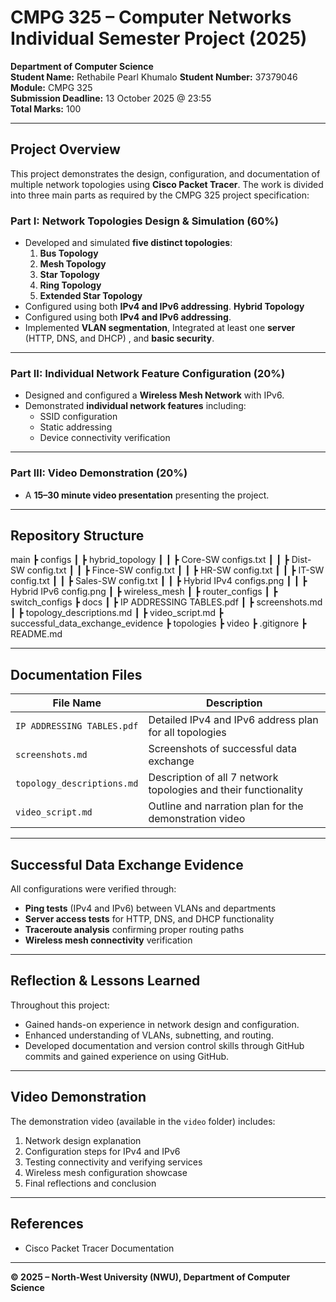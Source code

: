 # CMPG 325 – Computer Networks Individual Semester Project (2025)

**Department of Computer Science**  
**Student Name:** Rethabile Pearl Khumalo
**Student Number:** 37379046
**Module:** CMPG 325    
**Submission Deadline:** 13 October 2025 @ 23:55  
**Total Marks:** 100  

---

## Project Overview

This project demonstrates the design, configuration, and documentation of multiple network topologies using **Cisco Packet Tracer**. The work is divided into three main parts as required by the CMPG 325 project specification:

### **Part I: Network Topologies Design & Simulation (60%)**
- Developed and simulated **five distinct topologies**:
  1. **Bus Topology** 
  2. **Mesh Topology**
  3. **Star Topology**
  4. **Ring Topology**
  5. **Extended Star Topology**
- Configured using both **IPv4 and IPv6 addressing**.
  **Hybrid Topology**
- Configured using both **IPv4 and IPv6 addressing**.
- Implemented **VLAN segmentation**, Integrated at least one **server** (HTTP, DNS, and DHCP) , and **basic security**.

---

### **Part II: Individual Network Feature Configuration (20%)**
- Designed and configured a **Wireless Mesh Network** with IPv6.
- Demonstrated **individual network features** including:
  - SSID configuration
  - Static addressing
  - Device connectivity verification

---

### **Part III: Video Demonstration (20%)**
- A **15–30 minute video presentation** presenting the project.

---

## Repository Structure

 main
┣  configs
┃ ┣  hybrid_topology
┃ ┃ ┣  Core-SW configs.txt
┃ ┃ ┣  Dist-SW config.txt
┃ ┃ ┣  Fince-SW config.txt
┃ ┃ ┣  HR-SW config.txt
┃ ┃ ┣  IT-SW config.txt
┃ ┃ ┣  Sales-SW config.txt
┃ ┃ ┣  Hybrid IPv4 configs.png
┃ ┃ ┣  Hybrid IPv6 config.png
┃ ┣  wireless_mesh
┃ ┣  router_configs
┃ ┣  switch_configs
┣ docs
┃ ┣  IP ADDRESSING TABLES.pdf
┃ ┣  screenshots.md
┃ ┣  topology_descriptions.md
┃ ┣  video_script.md
┣ successful_data_exchange_evidence
┣ topologies
┣ video
┣ .gitignore
┣ README.md


---


## Documentation Files

| File Name | Description |
|------------|-------------|
| `IP ADDRESSING TABLES.pdf` | Detailed IPv4 and IPv6 address plan for all topologies |
| `screenshots.md` | Screenshots of successful data exchange |
| `topology_descriptions.md` | Description of all 7 network topologies and their functionality |
| `video_script.md` | Outline and narration plan for the demonstration video |

---

## Successful Data Exchange Evidence
All configurations were verified through:
- **Ping tests** (IPv4 and IPv6) between VLANs and departments  
- **Server access tests** for HTTP, DNS, and DHCP functionality  
- **Traceroute analysis** confirming proper routing paths  
- **Wireless mesh connectivity** verification  

---

## Reflection & Lessons Learned
Throughout this project:
- Gained hands-on experience in  network design and configuration.  
- Enhanced understanding of VLANs, subnetting, and routing.  
- Developed documentation and version control skills through GitHub commits and gained experience on using GitHub.  

---

## Video Demonstration
The demonstration video (available in the `video` folder) includes:
1. Network design explanation  
2. Configuration steps for IPv4 and IPv6  
3. Testing connectivity and verifying services  
4. Wireless mesh configuration showcase  
5. Final reflections and conclusion  

---

## References
- Cisco Packet Tracer Documentation  
---

**© 2025 – North-West University (NWU), Department of Computer Science**


